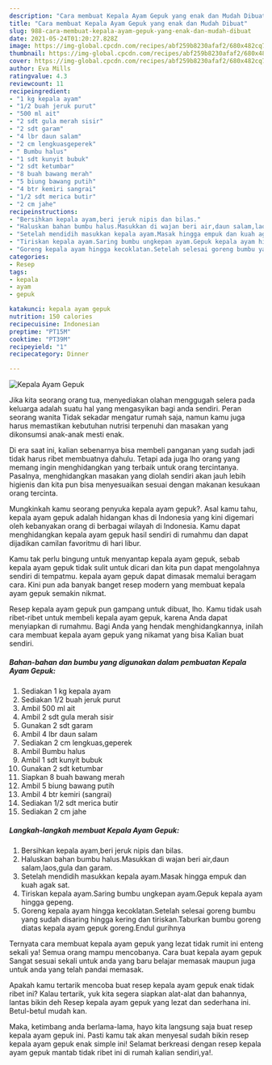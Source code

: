 ```yaml
---
description: "Cara membuat Kepala Ayam Gepuk yang enak dan Mudah Dibuat"
title: "Cara membuat Kepala Ayam Gepuk yang enak dan Mudah Dibuat"
slug: 988-cara-membuat-kepala-ayam-gepuk-yang-enak-dan-mudah-dibuat
date: 2021-05-24T01:20:27.828Z
image: https://img-global.cpcdn.com/recipes/abf259b8230afaf2/680x482cq70/kepala-ayam-gepuk-foto-resep-utama.jpg
thumbnail: https://img-global.cpcdn.com/recipes/abf259b8230afaf2/680x482cq70/kepala-ayam-gepuk-foto-resep-utama.jpg
cover: https://img-global.cpcdn.com/recipes/abf259b8230afaf2/680x482cq70/kepala-ayam-gepuk-foto-resep-utama.jpg
author: Eva Mills
ratingvalue: 4.3
reviewcount: 11
recipeingredient:
- "1 kg kepala ayam"
- "1/2 buah jeruk purut"
- "500 ml ait"
- "2 sdt gula merah sisir"
- "2 sdt garam"
- "4 lbr daun salam"
- "2 cm lengkuasgeperek"
- " Bumbu halus"
- "1 sdt kunyit bubuk"
- "2 sdt ketumbar"
- "8 buah bawang merah"
- "5 biung bawang putih"
- "4 btr kemiri sangrai"
- "1/2 sdt merica butir"
- "2 cm jahe"
recipeinstructions:
- "Bersihkan kepala ayam,beri jeruk nipis dan bilas."
- "Haluskan bahan bumbu halus.Masukkan di wajan beri air,daun salam,laos,gula dan garam."
- "Setelah mendidih masukkan kepala ayam.Masak hingga empuk dan kuah agak sat."
- "Tiriskan kepala ayam.Saring bumbu ungkepan ayam.Gepuk kepala ayam hingga gepeng."
- "Goreng kepala ayam hingga kecoklatan.Setelah selesai goreng bumbu yang sudah disaring hingga kering dan tiriskan.Taburkan bumbu goreng diatas kepala ayam gepuk goreng.Endul gurihnya"
categories:
- Resep
tags:
- kepala
- ayam
- gepuk

katakunci: kepala ayam gepuk 
nutrition: 150 calories
recipecuisine: Indonesian
preptime: "PT15M"
cooktime: "PT39M"
recipeyield: "1"
recipecategory: Dinner

---
```



![Kepala Ayam Gepuk](https://img-global.cpcdn.com/recipes/abf259b8230afaf2/680x482cq70/kepala-ayam-gepuk-foto-resep-utama.jpg)

Jika kita seorang orang tua, menyediakan olahan menggugah selera pada keluarga adalah suatu hal yang mengasyikan bagi anda sendiri. Peran seorang  wanita Tidak sekadar mengatur rumah saja, namun kamu juga harus memastikan kebutuhan nutrisi terpenuhi dan masakan yang dikonsumsi anak-anak mesti enak.

Di era  saat ini, kalian sebenarnya bisa membeli panganan yang sudah jadi tidak harus ribet membuatnya dahulu. Tetapi ada juga lho orang yang memang ingin menghidangkan yang terbaik untuk orang tercintanya. Pasalnya, menghidangkan masakan yang diolah sendiri akan jauh lebih higienis dan kita pun bisa menyesuaikan sesuai dengan makanan kesukaan orang tercinta. 



Mungkinkah kamu seorang penyuka kepala ayam gepuk?. Asal kamu tahu, kepala ayam gepuk adalah hidangan khas di Indonesia yang kini digemari oleh kebanyakan orang di berbagai wilayah di Indonesia. Kamu dapat menghidangkan kepala ayam gepuk hasil sendiri di rumahmu dan dapat dijadikan camilan favoritmu di hari libur.

Kamu tak perlu bingung untuk menyantap kepala ayam gepuk, sebab kepala ayam gepuk tidak sulit untuk dicari dan kita pun dapat mengolahnya sendiri di tempatmu. kepala ayam gepuk dapat dimasak memalui beragam cara. Kini pun ada banyak banget resep modern yang membuat kepala ayam gepuk semakin nikmat.

Resep kepala ayam gepuk pun gampang untuk dibuat, lho. Kamu tidak usah ribet-ribet untuk membeli kepala ayam gepuk, karena Anda dapat menyiapkan di rumahmu. Bagi Anda yang hendak menghidangkannya, inilah cara membuat kepala ayam gepuk yang nikamat yang bisa Kalian buat sendiri.

<!--inarticleads1-->

##### Bahan-bahan dan bumbu yang digunakan dalam pembuatan Kepala Ayam Gepuk:

1. Sediakan 1 kg kepala ayam
1. Sediakan 1/2 buah jeruk purut
1. Ambil 500 ml ait
1. Ambil 2 sdt gula merah sisir
1. Gunakan 2 sdt garam
1. Ambil 4 lbr daun salam
1. Sediakan 2 cm lengkuas,geperek
1. Ambil  Bumbu halus
1. Ambil 1 sdt kunyit bubuk
1. Gunakan 2 sdt ketumbar
1. Siapkan 8 buah bawang merah
1. Ambil 5 biung bawang putih
1. Ambil 4 btr kemiri (sangrai)
1. Sediakan 1/2 sdt merica butir
1. Sediakan 2 cm jahe




<!--inarticleads2-->

##### Langkah-langkah membuat Kepala Ayam Gepuk:

1. Bersihkan kepala ayam,beri jeruk nipis dan bilas.
1. Haluskan bahan bumbu halus.Masukkan di wajan beri air,daun salam,laos,gula dan garam.
1. Setelah mendidih masukkan kepala ayam.Masak hingga empuk dan kuah agak sat.
1. Tiriskan kepala ayam.Saring bumbu ungkepan ayam.Gepuk kepala ayam hingga gepeng.
1. Goreng kepala ayam hingga kecoklatan.Setelah selesai goreng bumbu yang sudah disaring hingga kering dan tiriskan.Taburkan bumbu goreng diatas kepala ayam gepuk goreng.Endul gurihnya




Ternyata cara membuat kepala ayam gepuk yang lezat tidak rumit ini enteng sekali ya! Semua orang mampu mencobanya. Cara buat kepala ayam gepuk Sangat sesuai sekali untuk anda yang baru belajar memasak maupun juga untuk anda yang telah pandai memasak.

Apakah kamu tertarik mencoba buat resep kepala ayam gepuk enak tidak ribet ini? Kalau tertarik, yuk kita segera siapkan alat-alat dan bahannya, lantas bikin deh Resep kepala ayam gepuk yang lezat dan sederhana ini. Betul-betul mudah kan. 

Maka, ketimbang anda berlama-lama, hayo kita langsung saja buat resep kepala ayam gepuk ini. Pasti kamu tak akan menyesal sudah bikin resep kepala ayam gepuk enak simple ini! Selamat berkreasi dengan resep kepala ayam gepuk mantab tidak ribet ini di rumah kalian sendiri,ya!.

